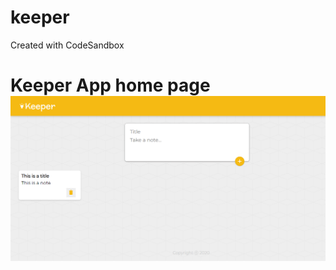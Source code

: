 # keeper
Created with CodeSandbox

<h1>Keeper App home page
<img src="keeperHomePage.PNG" alt="Home Page">
